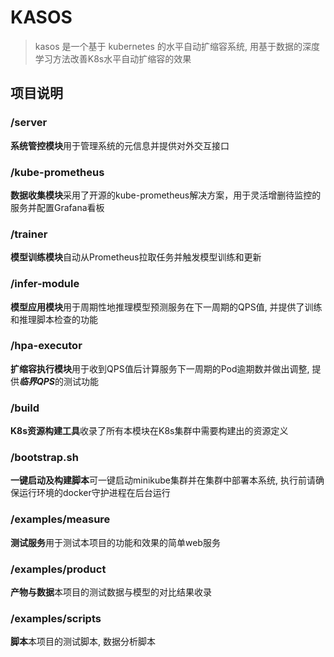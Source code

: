 # KASOS

> kasos 是一个基于 kubernetes 的水平自动扩缩容系统, 用基于数据的深度学习方法改善K8s水平自动扩缩容的效果
>

## 项目说明

### /server

**系统管控模块**用于管理系统的元信息并提供对外交互接口

### /kube-prometheus

**数据收集模块**采用了开源的kube-prometheus解决方案，用于灵活增删待监控的服务并配置Grafana看板

### /trainer

**模型训练模块**自动从Prometheus拉取任务并触发模型训练和更新

### /infer-module

**模型应用模块**用于周期性地推理模型预测服务在下一周期的QPS值, 并提供了训练和推理脚本检查的功能

### /hpa-executor

**扩缩容执行模块**用于收到QPS值后计算服务下一周期的Pod逾期数并做出调整, 提供***临界QPS***的测试功能

### /build

**K8s资源构建工具**收录了所有本模块在K8s集群中需要构建出的资源定义

### /bootstrap.sh

**一键启动及构建脚本**可一键启动minikube集群并在集群中部署本系统, 执行前请确保运行环境的docker守护进程在后台运行

### /examples/measure

**测试服务**用于测试本项目的功能和效果的简单web服务

### /examples/product

**产物与数据**本项目的测试数据与模型的对比结果收录

### /examples/scripts

**脚本**本项目的测试脚本, 数据分析脚本
